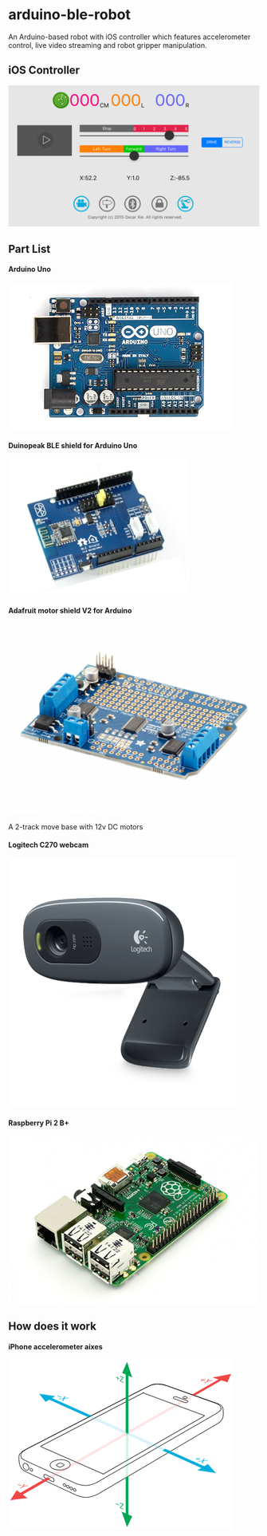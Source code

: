# arduino-ble-robot
An Arduino-based robot with iOS controller which features accelerometer control, live video streaming and robot gripper manipulation.

## iOS Controller
![iOS controller screenshot](/assets/ios_screenshot.png)

## Part List
#### Arduino Uno
![Arduino Uno](/assets/ArduinoUno_R3_Front_450px.jpg)

#### Duinopeak BLE shield for Arduino Uno
![BLE Shield](/assets/ble4shield.png)

#### Adafruit motor shield V2 for Arduino
![Adfruit Motor Shield V2](/assets/motor_shield_v2.jpg)

A 2-track move base with 12v DC motors

#### Logitech C270 webcam
![Logitech C270](/assets/c270.png)

#### Raspberry Pi 2 B+
![Raspberry Pi 2](/assets/raspberry_pi_2.jpg)

## How does it work

#### iPhone accelerometer aixes 
![Gyroscope aixes](/assets/Gyro.png)
